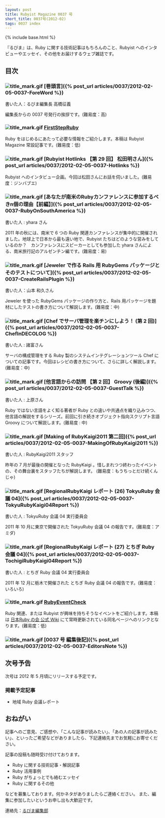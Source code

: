 ```yaml
---
layout: post
title: Rubyist Magazine 0037 号
short_title: 0037号(2012-02)
tags: 0037 index
---
```

{% include base.html %}


『るびま』は、Ruby に関する技術記事はもちろんのこと、Rubyist へのインタビューやエッセイ、その他をお届けするウェブ雑誌です。

## 目次

### ![title_mark.gif]({{site.baseurl}}/images/title_mark.gif) [巻頭言]({% post_url articles/0037/2012-02-05-0037-ForeWord %})

書いた人：るびま編集長 高橋征義

編集長からの 0037 号発行の挨拶です。(難易度：高)

### ![title_mark.gif]({{site.baseurl}}/images/title_mark.gif) [FirstStepRuby](https://github.com/rubima/rubima/blob/master/first_step_ruby/first-step-ruby-2.0.md)

Ruby をはじめるにあたって必要な情報をご紹介します。本稿は Rubyist Magazine 常設記事です。(難易度：低)

### ![title_mark.gif]({{site.baseurl}}/images/title_mark.gif) [Rubyist Hotlinks 【第 29 回】 松田明さん]({% post_url articles/0037/2012-02-05-0037-Hotlinks %})

Rubyist へのインタビュー企画。今回は松田さんにお話を伺いました。(難易度：ジンバブエ)

### ![title_mark.gif]({{site.baseurl}}/images/title_mark.gif) [あなたが南米のRubyカンファレンスに参加するべきn個の理由【前編】]({% post_url articles/0037/2012-02-05-0037-RubyOnSouthAmerica %})

書いた人 : yhara さん

2011 年の秋には、南米で 6 つの Ruby 関連カンファレンスが集中的に開催されました。地球上で日本から最も遠い地で、Rubyist たちはどのような営みをしているのか？　カンファレンスにスピーカーとしても参加した yhara さんによる、南米旅行記のアルゼンチン編です。(難易度：易)

### ![title_mark.gif]({{site.baseurl}}/images/title_mark.gif) [Jeweler で作る Rails 用 RubyGems パッケージとそのテストについて]({% post_url articles/0037/2012-02-05-0037-CreateRailsPlugin %})

書いた人：山本 和久さん

Jeweler を使った RubyGems パッケージの作り方と、Rails 用パッケージを題材にしたテストの書き方について解説します。(難易度：中)

### ![title_mark.gif]({{site.baseurl}}/images/title_mark.gif) [Chef でサーバ管理を楽チンにしよう！ (第 2 回)]({% post_url articles/0037/2012-02-05-0037-ChefInDECOLOG %})

書いた人 : 諸富さん

サーバの構成管理をする Ruby 製のシステムインテグレーションツール Chef についての記事です。今回はレシピの書き方について、さらに詳しく解説します。 (難易度：中)

### ![title_mark.gif]({{site.baseurl}}/images/title_mark.gif)  [他言語からの訪問 【第 2 回】 Groovy (後編)]({% post_url articles/0037/2012-02-05-0037-GuestTalk %})

書いた人 : 上原さん

Ruby ではない言語をよく知る著者が Ruby との違いや共通点を織り込みつつ、他言語の解説をするシリーズ。前回に引き続きオブジェクト指向スクリプト言語 Groovy について解説します。(難易度 : 中)

### ![title_mark.gif]({{site.baseurl}}/images/title_mark.gif) [Making of RubyKaigi2011 第二回]({% post_url articles/0037/2012-02-05-0037-MakingOfRubyKaigi2011 %})

書いた人 : RubyKaigi2011 スタッフ

昨年の 7 月が最後の開催となった RubyKaigi 。惜しまれつつ終わったイベントの、その舞台裏をスタッフたちが解説します。 (難易度：もうちっとだけ続くんじゃ)

### ![title_mark.gif]({{site.baseurl}}/images/title_mark.gif) [RegionalRubyKaigi レポート (26) TokyuRuby 会議 04]({% post_url articles/0037/2012-02-05-0037-TokyuRubyKaigi04Report %})

書いた人 : TokyuRuby 会議 04 実行委員会

2011 年 10 月に東京で開催された TokyuRuby 会議 04 の報告です。(難易度：アミダ)

### ![title_mark.gif]({{site.baseurl}}/images/title_mark.gif) [RegionalRubyKaigi レポート (27) とちぎ Ruby 会議 04]({% post_url articles/0037/2012-02-05-0037-TochigiRubyKaigi04Report %})

書いた人 : とちぎ Ruby 会議 04 実行委員会

2011 年 12 月に栃木で開催された とちぎ Ruby 会議 04 の報告です。(難易度：いろいろ)

### ![title_mark.gif]({{site.baseurl}}/images/title_mark.gif) [RubyEventCheck](https://github.com/ruby-no-kai/official/wiki/RubyEventCheck)

Ruby 関連、または Rubyist が興味を持ちそうなイベントをご紹介します。本稿は [日本Ruby の会 公式 Wiki](https://github.com/ruby-no-kai/official/wiki) にて常時更新されている同名ページへのリンクとなります。(難易度：低)

### ![title_mark.gif]({{site.baseurl}}/images/title_mark.gif) [0037 号 編集後記]({% post_url articles/0037/2012-02-05-0037-EditorsNote %})

## 次号予告

次号は 2012 年 5 月頃にリリースする予定です。

### 掲載予定記事

* 地域 Ruby 会議レポート


## おねがい

記事へのご意見、ご感想や、「こんな記事が読みたい」、「あの人の記事が読みたい」、といったご希望などがありましたら、下記連絡先までお気軽にお寄せください。

記事の投稿も随時受け付けております。

* Ruby に関する技術記事・解説記事
* Ruby 活用事例
* Ruby がちょっとでも絡むエッセイ
* Ruby に関するその他


などを募集しております。何かネタがありましたらご連絡ください。
また、編集に参加したいというお申し出も大歓迎です。

連絡先：[るびま編集部](mailto:magazine@ruby-no-kai.org)


